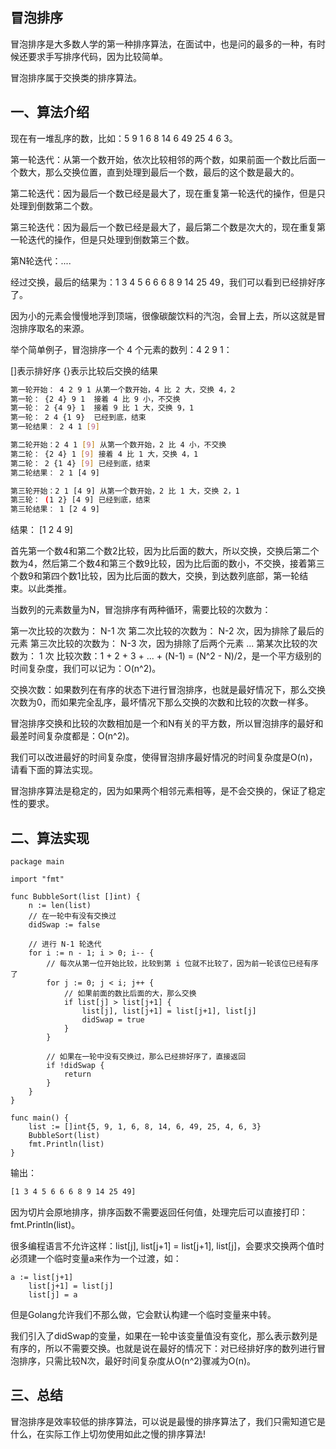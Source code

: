 

冒泡排序
--------------
冒泡排序是大多数人学的第一种排序算法，在面试中，也是问的最多的一种，有时候还要求手写排序代码，因为比较简单。

冒泡排序属于交换类的排序算法。



一、算法介绍
--------------
现在有一堆乱序的数，比如：5 9 1 6 8 14 6 49 25 4 6 3。

第一轮迭代：从第一个数开始，依次比较相邻的两个数，如果前面一个数比后面一个数大，那么交换位置，直到处理到最后一个数，最后的这个数是最大的。

第二轮迭代：因为最后一个数已经是最大了，现在重复第一轮迭代的操作，但是只处理到倒数第二个数。

第三轮迭代：因为最后一个数已经是最大了，最后第二个数是次大的，现在重复第一轮迭代的操作，但是只处理到倒数第三个数。

第N轮迭代：....

经过交换，最后的结果为：1 3 4 5 6 6 6 8 9 14 25 49，我们可以看到已经排好序了。

因为小的元素会慢慢地浮到顶端，很像碳酸饮料的汽泡，会冒上去，所以这就是冒泡排序取名的来源。

举个简单例子，冒泡排序一个 4 个元素的数列：4 2 9 1：

[]表示排好序 {}表示比较后交换的结果
```sh
第一轮开始： 4 2 9 1 从第一个数开始，4 比 2 大，交换 4，2
第一轮： {2 4} 9 1  接着 4 比 9 小，不交换
第一轮： 2 {4 9} 1  接着 9 比 1 大，交换 9，1
第一轮： 2 4 {1 9}  已经到底，结束
第一轮结果： 2 4 1 [9] 

第二轮开始：2 4 1 [9] 从第一个数开始，2 比 4 小，不交换
第二轮： {2 4} 1 [9] 接着 4 比 1 大，交换 4，1
第二轮： 2 {1 4} [9] 已经到底，结束
第二轮结果： 2 1 [4 9] 

第三轮开始：2 1 [4 9] 从第一个数开始，2 比 1 大，交换 2，1
第三轮： (1 2} [4 9] 已经到底，结束
第三轮结果： 1 [2 4 9] 
```
结果： [1 2 4 9]

首先第一个数4和第二个数2比较，因为比后面的数大，所以交换，交换后第二个数为4，然后第二个数4和第三个数9比较，因为比后面的数小，不交换，接着第三个数9和第四个数1比较，因为比后面的数大，交换，到达数列底部，第一轮结束。以此类推。

当数列的元素数量为N，冒泡排序有两种循环，需要比较的次数为：

第一次比较的次数为： N-1 次
第二次比较的次数为： N-2 次，因为排除了最后的元素
第三次比较的次数为： N-3 次，因为排除了后两个元素
...
第某次比较的次数为：  1 次
比较次数：1 + 2 + 3 + ... + (N-1) = (N^2 - N)/2，是一个平方级别的时间复杂度，我们可以记为：O(n^2)。

交换次数：如果数列在有序的状态下进行冒泡排序，也就是最好情况下，那么交换次数为0，而如果完全乱序，最坏情况下那么交换的次数和比较的次数一样多。

冒泡排序交换和比较的次数相加是一个和N有关的平方数，所以冒泡排序的最好和最差时间复杂度都是：O(n^2)。

我们可以改进最好的时间复杂度，使得冒泡排序最好情况的时间复杂度是O(n)，请看下面的算法实现。

冒泡排序算法是稳定的，因为如果两个相邻元素相等，是不会交换的，保证了稳定性的要求。



二、算法实现
--------------
```golang
package main

import "fmt"

func BubbleSort(list []int) {
    n := len(list)
    // 在一轮中有没有交换过
    didSwap := false

    // 进行 N-1 轮迭代
    for i := n - 1; i > 0; i-- {
        // 每次从第一位开始比较，比较到第 i 位就不比较了，因为前一轮该位已经有序了
        for j := 0; j < i; j++ {
            // 如果前面的数比后面的大，那么交换
            if list[j] > list[j+1] {
                list[j], list[j+1] = list[j+1], list[j]
                didSwap = true
            }
        }

        // 如果在一轮中没有交换过，那么已经排好序了，直接返回
        if !didSwap {
            return
        }
    }
}

func main() {
    list := []int{5, 9, 1, 6, 8, 14, 6, 49, 25, 4, 6, 3}
    BubbleSort(list)
    fmt.Println(list)
}
```

输出：
```sh
[1 3 4 5 6 6 6 8 9 14 25 49]
```

因为切片会原地排序，排序函数不需要返回任何值，处理完后可以直接打印：fmt.Println(list)。

很多编程语言不允许这样：list[j], list[j+1] = list[j+1], list[j]，会要求交换两个值时必须建一个临时变量a来作为一个过渡，如：
```
a := list[j+1]
    list[j+1] = list[j]
    list[j] = a
```
但是Golang允许我们不那么做，它会默认构建一个临时变量来中转。

我们引入了didSwap的变量，如果在一轮中该变量值没有变化，那么表示数列是有序的，所以不需要交换。也就是说在最好的情况下：对已经排好序的数列进行冒泡排序，只需比较N次，最好时间复杂度从O(n^2)骤减为O(n)。


三、总结  
--------------
冒泡排序是效率较低的排序算法，可以说是最慢的排序算法了，我们只需知道它是什么，在实际工作上切勿使用如此之慢的排序算法!


